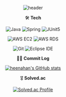 <div align="center">
  
![header](https://capsule-render.vercel.app/api?type=waving&color=timeGradient&height=300&section=header&text=Hi%20there,%20I'm%20heenahan&fontSize=50)
  
🛠 **Tech**
 
![Java](https://img.shields.io/badge/Java-007396.svg?&style=for-the-badge&logo=java&logoColor=white)
![Spring](https://img.shields.io/badge/Spring-6DB33F.svg?&style=for-the-badge&logo=Spring&logoColor=white)
![JUnit5](https://img.shields.io/badge/JUnit5-25A162.svg?&style=for-the-badge&logo=Junit5&logoColor=white)
  
![AWS EC2](https://img.shields.io/badge/AWS%20EC2-FF9900.svg?&style=for-the-badge&logo=amazonec2&logoColor=white)
![AWS RDS](https://img.shields.io/badge/AWS%20RDS-527FFF.svg?&style=for-the-badge&logo=amazonrds&logoColor=white)
  
![Git](https://img.shields.io/badge/Git-F05032.svg?&style=for-the-badge&logo=Git&logoColor=white)
![Eclipse IDE](https://img.shields.io/badge/Eclipse%20IDE-2C2255.svg?&style=for-the-badge&logo=Eclipse%20IDE&logoColor=white)
  
👩‍💻 **Commit Log**

[![heenahan's GitHub stats](https://github-readme-stats.vercel.app/api?username=heenahan)](https://github.com/anuraghazra/github-readme-stats)

🎖 **Solved.ac**

[![Solved.ac Profile](http://mazassumnida.wtf/api/v2/generate_badge?boj=heenahan)](https://solved.ac/heenahan/)

</div>

<!--
**heenahan/heenahan** is a ✨ _special_ ✨ repository because its `README.md` (this file) appears on your GitHub profile.

Here are some ideas to get you started:

- 🔭 I’m currently working on ...
- 🌱 I’m currently learning ...
- 👯 I’m looking to collaborate on ...
- 🤔 I’m looking for help with ...
- 💬 Ask me about ...
- 📫 How to reach me: ...
- 😄 Pronouns: ...
- ⚡ Fun fact: ...
-->
